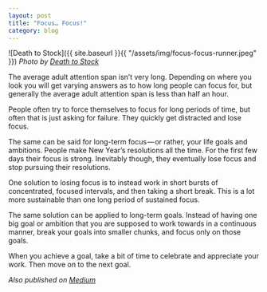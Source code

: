 ```yaml
---
layout: post
title: "Focus… Focus!"
category: blog
---
```


![Death to Stock]({{ site.baseurl }}{{ "/assets/img/focus-focus-runner.jpeg" }})
*Photo by [Death to Stock](https://deathtothestockphoto.com/)*

The average adult attention span isn’t very long. Depending on where you look you will get varying answers as to how long people can focus for, but generally the average adult attention span is less than half an hour.

People often try to force themselves to focus for long periods of time, but often that is just asking for failure. They quickly get distracted and lose focus.

The same can be said for long-term focus — or rather, your life goals and ambitions. People make New Year’s resolutions all the time. For the first few days their focus is strong. Inevitably though, they eventually lose focus and stop pursuing their resolutions.

One solution to losing focus is to instead work in short bursts of concentrated, focused intervals, and then taking a short break. This is a lot more sustainable than one long period of sustained focus.

The same solution can be applied to long-term goals. Instead of having one big goal or ambition that you are supposed to work towards in a continuous manner, break your goals into smaller chunks, and focus only on those goals.

When you achieve a goal, take a bit of time to celebrate and appreciate your work. Then move on to the next goal.

*Also published on [Medium](https://medium.com/@LeNPaul/focus-focus-7b3f8fd2fb8)*
